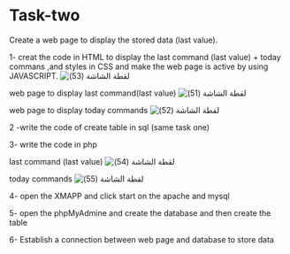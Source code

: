 # Task-two
Create a web page to display the stored data (last value).

1- creat the code in HTML to display the last command (last value) + today commans ,and styles in CSS and make the web page is active by using JAVASCRIPT. 
![‏‏لقطة الشاشة (53)](https://github.com/Amirah110/Task-two/assets/173727118/6ff74e8a-e54d-4513-99f3-fd6baf9d1d48)

web page to display last command(last value)
![‏‏لقطة الشاشة (51)](https://github.com/Amirah110/Task-two/assets/173727118/518fb9e8-11b1-4ad3-86d5-84cd467219a9)

web page to display today commands
![‏‏لقطة الشاشة (52)](https://github.com/Amirah110/Task-two/assets/173727118/7def3ad6-7f09-4373-8e55-85d6fbe2bcd4)



2 -write the code of create table in sql (same task one)

3- write the code in php 

last command (last value)
![‏‏لقطة الشاشة (54)](https://github.com/Amirah110/Task-two/assets/173727118/ed6a52d8-c143-4347-80ac-b50cdfe272e5)

today commands
![‏‏لقطة الشاشة (55)](https://github.com/Amirah110/Task-two/assets/173727118/22e42eec-fb98-40a1-9e6c-8b1e37d84799)

4- open the XMAPP and click start on the apache and mysql

5- open the phpMyAdmine and create the database and then create the table

6- Establish a connection between web page and database to store data
